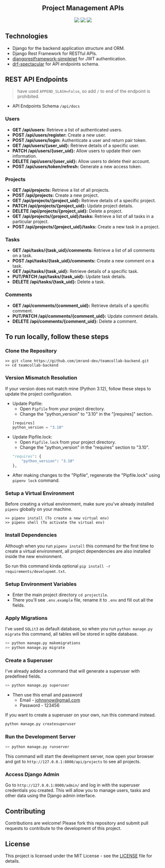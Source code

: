 <div align="center">
<h2>Project Management APIs</h2>

<img src="https://img.shields.io/badge/Python 3.12.0-FFD43B?style=for-the-badge&logo=python&logoColor=blue">
<img src="https://img.shields.io/badge/Django 5.0.6-092E20?style=for-the-badge&logo=django&logoColor=green">
<img src="https://img.shields.io/badge/REST Framework 3.15.2-092E20?style=for-the-badge&logo=django&logoColor=red">

</div>

## Technologies

* Django for the backend application structure and ORM.
* Django Rest Framework for RESTful APIs.
* [djangorestframework-simplejwt](https://django-rest-framework-simplejwt.readthedocs.io/en/latest/) for JWT authentication.
* [drf-spectacular](https://drf-spectacular.readthedocs.io/en/latest/) for API endpoints schema.

## REST API Endpoints

> have used `APPEND_SLASH=False`, so add `/` to end of the endpoint is prohibited.

* API Endpoints Schema `/api/docs`

### Users

- **GET /api/users:** Retrieve a list of authenticated users.
- **POST /api/users/register:** Create a new user.
- **POST /api/users/login:** Authenticate a user and return pair token.
- **GET /api/users/{user_uid}:** Retrieve details of a specific user.
- **PATCH /api/users/{user_uid}:** Allow users to update their own information.
- **DELETE /api/users/{user_uid}:** Allow users to delete their account.
- **POST /api/users/token/refresh:** Generate a new access token.

### Projects

- **GET /api/projects:** Retrieve a list of all projects.
- **POST /api/projects:** Create a new project.
- **GET /api/projects/{project_uid}:** Retrieve details of a specific project.
- **PATCH /api/projects/{project_uid}:** Update project details.
- **DELETE /api/projects/{project_uid}:** Delete a project.
- **GET /api/projects/{project_uid}/tasks:** Retrieve a list of all tasks in a particular project.
- **POST /api/projects/{project_uid}/tasks:** Create a new task in a project.

### Tasks

- **GET /api/tasks/{task_uid}/comments:** Retrieve a list of all comments on a task.
- **POST /api/tasks/{task_uid}/comments:** Create a new comment on a task.
- **GET /api/tasks/{task_uid}:** Retrieve details of a specific task.
- **PUT/PATCH /api/tasks/{task_uid}:** Update task details.
- **DELETE /api/tasks/{task_uid}:** Delete a task.

### Comments

- **GET /api/comments/{comment_uid}:** Retrieve details of a specific comment.
- **PUT/PATCH /api/comments/{comment_uid}:** Update comment details.
- **DELETE /api/comments/{comment_uid}:** Delete a comment.

## To run locally, follow these steps

### Clone the Repository

```shell
>> git clone https://github.com/imrand-dev/teamcollab-backend.git
>> cd teamcollab-backend
```

### Version Mismatch Resolution

If your version does not match mine (Python 3.12), follow these steps to update the project configuration.

* Update Pipfile:
    * Open `Pipfile` from your project directory.
    * Change the "python_version" to "3.10" in the "[requires]" section.
    ```py
    [requires]
    python_version = "3.10"
    ```
* Update Pipfile.lock:
    * Open `Pipfile.lock` from your project directory.
    * Change the "python_version" in the "requires" section to "3.10".
    ```py
    "requires": {
        "python_version": "3.10"
    },
    ```
* After making changes to the "Pipfile", regenerate the "Pipfile.lock" using `pipenv lock` command.

### Setup a Virtual Environment

Before creating a virtual environment, make sure you've already installed `pipenv` globally on your machine.

```shell
>> pipenv install (To create a new virtual env)
>> pipenv shell (To activate the virtual env)
```

### Install Dependencies

Although when you run `pipenv install` this command for the first time to create a virtual environment, all project dependencies are also installed inside the new environment.

So run this command kinda optional `pip install -r requirements/developemt.txt`.

### Setup Environment Variables

* Enter the main project directory `cd projectile`.
* There you'll see `.env.example` file, rename it to `.env` and fill out all the fields.

### Apply Migrations

I've used `SQLit3` as default database, so when you run `python manage.py migrate` this command, all tables will be stored in sqlite database.

```py
>> python manage.py makemigrations
>> python manage.py migrate
```

### Create a Superuser

I've already added a command that will generate a superuser with predefined fields.

```py
>> python manage.py superuser
```

- Then use this email and password
    - Email - johnsnow@gmail.com
    - Password - 123456

If you want to create a superuser on your own, run this command instead.

```py
python manage.py createsuperuser
```

### Run the Development Server

```py
>> python manage.py runserver
```

This command will start the development server, now open your browser and got to `http://127.0.0.1:8000/api/projects` to see all projects.

### Access Django Admin

Go to `http://127.0.0.1:8000/admin/` and log in with the superuser credentials you created. This will allow you to manage users, tasks and other data using the Django admin interface.

## Contributing

Contributions are welcome! Please fork this repository and submit pull requests to contribute to the development of this project.

## License

This project is licensed under the MIT License - see the [LICENSE](./LICENSE) file for details.